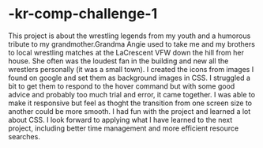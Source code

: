 # -kr-comp-challenge-1

This project is about the wrestling legends from my youth and a humorous tribute to my grandmother.Grandma Angie used to take me and my brothers to local wrestling matches at the LaCrescent VFW down the hill from her house. She often was the loudest fan in the building and new all the wrestlers personally (it was a small town). I created the icons from images I found on google and set them as background images in CSS. I struggled a bit to get them to respond to the hover command but with some good advice and probably too much trial and error, it came together. I was able to make it responsive but feel as thoght the transition from one screen size to another could be more smooth. I had fun with the project and learned a lot about CSS. I look forward to applying what I have learned to the next project, including better time management and more efficient resource searches. 
